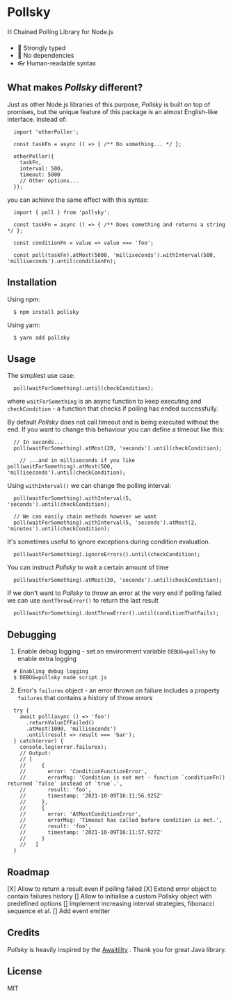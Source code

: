# Pollsky

⛓ Chained Polling Library for Node.js

- 💪 Strongly typed
- 🧩 No dependencies
- 👓 Human-readable syntax

## What makes *Pollsky* different?

Just as other Node.js libraries of this purpose, *Pollsky* is built on top of promises, but the unique feature of this package is an almost English-like interface. Instead of:

```
  import 'otherPoller';

  const taskFn = async () => { /** Do something... */ };

  otherPoller({
    taskFn,
    interval: 500,
    timeout: 5000
    // Other options... 
  });
```

you can achieve the same effect with this syntax: 

```
  import { poll } from 'pollsky';

  const taskFn = async () => { /** Does something and returns a string */ };

  const conditionFn = value => value === 'foo';

  const poll(taskFn).atMost(5000, 'milliseconds').withInterval(500, 'milliseconds').until(conditionFn);
```

## Installation

Using npm:

```
  $ npm install pollsky
```

Using yarn:

```
  $ yarn add pollsky
```

## Usage

The simpliest use case:

```
  poll(waitForSomething).until(checkCondition);
```

where `waitForSomething` is an async function to keep executing and `checkCondition` - a function that checks if polling has ended successfully.  

By default *Pollsky* does not call timeout and is being executed without the end. If you want to change this behaviour you can define a timeout like this:

```
  // In seconds...
  poll(waitForSomething).atMost(20, 'seconds').until(checkCondition);

    // ...and in milliseconds if you like
poll(waitForSomething).atMost(500, 'milliseconds').until(checkCondition);
```

Using `withInterval()` we can change the polling interval:
```
  poll(waitForSomething).withInterval(5, 'seconds').until(checkCondition);

  // We can easily chain methods however we want
  poll(waitForSomething).withInterval(5, 'seconds').atMost(2, 'minutes').until(checkCondition);
```

It's sometimes useful to ignore exceptions during condition evaluation.
```
  poll(waitForSomething).ignoreErrors().until(checkCondition);
```

You can instruct *Pollsky* to wait a certain amount of time
```
  poll(waitForSomething).atMost(30, 'seconds').until(checkCondition);
```

If we don't want to *Pollsky* to throw an error at the very end if polling failed we can use `dontThrowError()` to return the last result
```
  poll(waitForSomething).dontThrowError().until(conditionThatFails);
```

## Debugging

1. Enable debug logging - set an environment variable `DEBUG=pollsky` to enable extra logging
```
  # Enabling debug logging
  $ DEBUG=pollsky node script.js
```

2. Error's `failures` object - an error thrown on failure includes a property `failures` that contains a history of throw errors
```
  try {
    await poll(async () => 'foo')
      .returnValueIfFailed()
      .atMost(1000, 'milliseconds')
      .until(result => result === 'bar');
  } catch(error) {
    console.log(error.failures);
    // Output:
    // [
    //     {
    //       error: 'ConditionFunctionError',
    //       errorMsg: 'Condition is not met - function `conditionFn() returned `false` instead of `true`.',
    //       result: 'foo',
    //       timestamp: '2021-10-09T16:11:56.925Z'
    //     },
    //     {
    //       error: 'AtMostConditionError',
    //       errorMsg: 'Timeout has called before condition is met.',
    //       result: 'foo',
    //       timestamp: '2021-10-09T16:11:57.927Z'
    //     }
    //   ]
  }
```

## Roadmap

[X] Allow to return a result even if polling failed
[X] Extend error object to contain failures history
[] Allow to initialise a custom Pollsky object with predefined options
[] Implement increasing interval strategies, fibonacci sequence et al.
[] Add event emitter

## Credits

*Pollsky* is heavily inspired by the [Awaitility](https://github.com/awaitility/awaitility) . Thank you for great Java library.

## License

MIT
